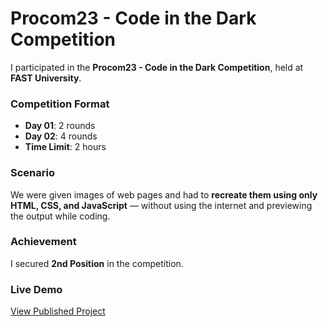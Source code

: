 # Procom23 - Code in the Dark Competition

I participated in the **Procom23 - Code in the Dark Competition**, held at **FAST University**.

### Competition Format

* **Day 01**: 2 rounds
* **Day 02**: 4 rounds
* **Time Limit**: 2 hours

### Scenario

We were given images of web pages and had to **recreate them using only HTML, CSS, and JavaScript** — without using the internet and previewing the output while coding.

### Achievement

I secured **2nd Position** in the competition.

### Live Demo

[View Published Project](https://khairunnisa10.github.io/Procom23-CITD-Competition/)
